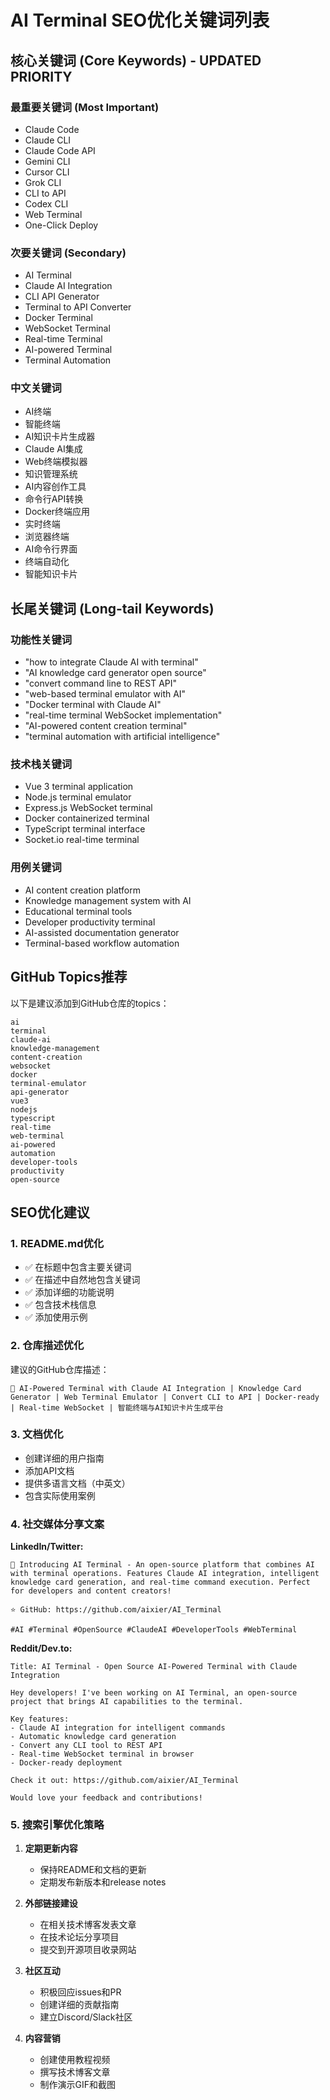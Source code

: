 # AI Terminal SEO优化关键词列表

## 核心关键词 (Core Keywords) - UPDATED PRIORITY

### 最重要关键词 (Most Important)
- Claude Code
- Claude CLI
- Claude Code API
- Gemini CLI
- Cursor CLI
- Grok CLI
- CLI to API
- Codex CLI
- Web Terminal
- One-Click Deploy

### 次要关键词 (Secondary)
- AI Terminal
- Claude AI Integration
- CLI API Generator
- Terminal to API Converter
- Docker Terminal
- WebSocket Terminal
- Real-time Terminal
- AI-powered Terminal
- Terminal Automation

### 中文关键词
- AI终端
- 智能终端
- AI知识卡片生成器
- Claude AI集成
- Web终端模拟器
- 知识管理系统
- AI内容创作工具
- 命令行API转换
- Docker终端应用
- 实时终端
- 浏览器终端
- AI命令行界面
- 终端自动化
- 智能知识卡片

## 长尾关键词 (Long-tail Keywords)

### 功能性关键词
- "how to integrate Claude AI with terminal"
- "AI knowledge card generator open source"
- "convert command line to REST API"
- "web-based terminal emulator with AI"
- "Docker terminal with Claude AI"
- "real-time terminal WebSocket implementation"
- "AI-powered content creation terminal"
- "terminal automation with artificial intelligence"

### 技术栈关键词
- Vue 3 terminal application
- Node.js terminal emulator
- Express.js WebSocket terminal
- Docker containerized terminal
- TypeScript terminal interface
- Socket.io real-time terminal

### 用例关键词
- AI content creation platform
- Knowledge management system with AI
- Educational terminal tools
- Developer productivity terminal
- AI-assisted documentation generator
- Terminal-based workflow automation

## GitHub Topics推荐

以下是建议添加到GitHub仓库的topics：

```
ai
terminal
claude-ai
knowledge-management
content-creation
websocket
docker
terminal-emulator
api-generator
vue3
nodejs
typescript
real-time
web-terminal
ai-powered
automation
developer-tools
productivity
open-source
```

## SEO优化建议

### 1. README.md优化
- ✅ 在标题中包含主要关键词
- ✅ 在描述中自然地包含关键词
- ✅ 添加详细的功能说明
- ✅ 包含技术栈信息
- ✅ 添加使用示例

### 2. 仓库描述优化
建议的GitHub仓库描述：
```
🚀 AI-Powered Terminal with Claude AI Integration | Knowledge Card Generator | Web Terminal Emulator | Convert CLI to API | Docker-ready | Real-time WebSocket | 智能终端与AI知识卡片生成平台
```

### 3. 文档优化
- 创建详细的用户指南
- 添加API文档
- 提供多语言文档（中英文）
- 包含实际使用案例

### 4. 社交媒体分享文案

**LinkedIn/Twitter:**
```
🚀 Introducing AI Terminal - An open-source platform that combines AI with terminal operations. Features Claude AI integration, intelligent knowledge card generation, and real-time command execution. Perfect for developers and content creators! 

⭐ GitHub: https://github.com/aixier/AI_Terminal

#AI #Terminal #OpenSource #ClaudeAI #DeveloperTools #WebTerminal
```

**Reddit/Dev.to:**
```
Title: AI Terminal - Open Source AI-Powered Terminal with Claude Integration

Hey developers! I've been working on AI Terminal, an open-source project that brings AI capabilities to the terminal. 

Key features:
- Claude AI integration for intelligent commands
- Automatic knowledge card generation
- Convert any CLI tool to REST API
- Real-time WebSocket terminal in browser
- Docker-ready deployment

Check it out: https://github.com/aixier/AI_Terminal

Would love your feedback and contributions!
```

### 5. 搜索引擎优化策略

1. **定期更新内容**
   - 保持README和文档的更新
   - 定期发布新版本和release notes

2. **外部链接建设**
   - 在相关技术博客发表文章
   - 在技术论坛分享项目
   - 提交到开源项目收录网站

3. **社区互动**
   - 积极回应issues和PR
   - 创建详细的贡献指南
   - 建立Discord/Slack社区

4. **内容营销**
   - 创建使用教程视频
   - 撰写技术博客文章
   - 制作演示GIF和截图